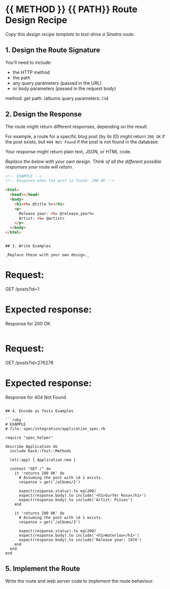 # {{ METHOD }} {{ PATH}} Route Design Recipe

_Copy this design recipe template to test-drive a Sinatra route._

## 1. Design the Route Signature

You'll need to include:
  * the HTTP method
  * the path
  * any query parameters (passed in the URL)
  * or body parameters (passed in the request body)

  method: get
  path: /albums
  query parameters: /:id
## 2. Design the Response

The route might return different responses, depending on the result.

For example, a route for a specific blog post (by its ID) might return `200 OK` if the post exists, but `404 Not Found` if the post is not found in the database.

Your response might return plain text, JSON, or HTML code. 

_Replace the below with your own design. Think of all the different possible responses your route will return._

```html
<!-- EXAMPLE -->
<!-- Response when the post is found: 200 OK -->

<html>
  <head></head>
  <body>
    <h1><%= @title %></h1>
    <p>
      Release year: <%= @release_year%>
      Artist: <%= @artist>
    </p>
  </body>
</html>
```
```

## 3. Write Examples

_Replace these with your own design._

```
# Request:

GET /posts?id=1

# Expected response:

Response for 200 OK
```

```
# Request:

GET /posts?id=276278

# Expected response:

Response for 404 Not Found
```

## 4. Encode as Tests Examples

```ruby
# EXAMPLE
# file: spec/integration/application_spec.rb

require "spec_helper"

describe Application do
  include Rack::Test::Methods

  let(:app) { Application.new }

  context "GET /" do
    it 'returns 200 OK' do
      # Assuming the post with id 1 exists.
      response = get('/albums/2')

      expect(response.status).to eq(200)
      expect(response.body).to include('<h1>Surfer Rosa</h1>')
      expect(response.body).to include('Artist: Pixies')
    end

    it 'returns 200 OK' do
      # Assuming the post with id 1 exists.
      response = get('/albums/3')

      expect(response.status).to eq(200)
      expect(response.body).to include('<h1>Waterloo</h1>')
      expect(response.body).to include('Release year: 1974')
    end
  end
end
```

## 5. Implement the Route

Write the route and web server code to implement the route behaviour.